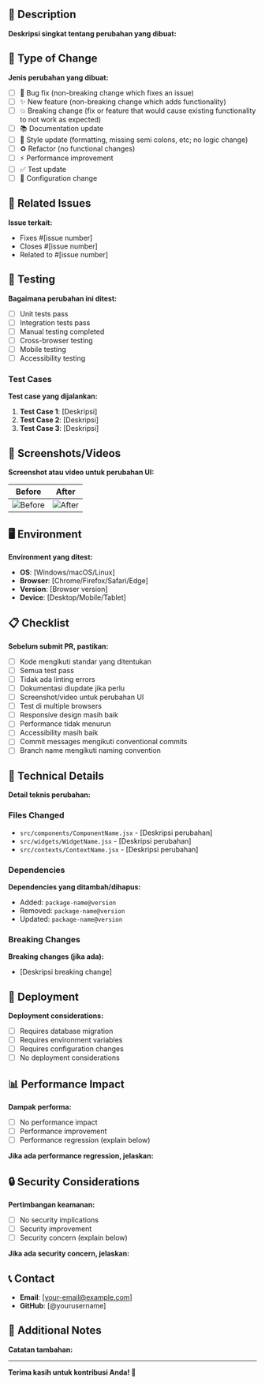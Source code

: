 ## 📝 Description

**Deskripsi singkat tentang perubahan yang dibuat:**

## 🎯 Type of Change

**Jenis perubahan yang dibuat:**

- [ ] 🐛 Bug fix (non-breaking change which fixes an issue)
- [ ] ✨ New feature (non-breaking change which adds functionality)
- [ ] 💥 Breaking change (fix or feature that would cause existing functionality to not work as expected)
- [ ] 📚 Documentation update
- [ ] 🎨 Style update (formatting, missing semi colons, etc; no logic change)
- [ ] ♻️ Refactor (no functional changes)
- [ ] ⚡ Performance improvement
- [ ] ✅ Test update
- [ ] 🔧 Configuration change

## 🔗 Related Issues

**Issue terkait:**
- Fixes #[issue number]
- Closes #[issue number]
- Related to #[issue number]

## 🧪 Testing

**Bagaimana perubahan ini ditest:**

- [ ] Unit tests pass
- [ ] Integration tests pass
- [ ] Manual testing completed
- [ ] Cross-browser testing
- [ ] Mobile testing
- [ ] Accessibility testing

### Test Cases

**Test case yang dijalankan:**

1. **Test Case 1**: [Deskripsi]
2. **Test Case 2**: [Deskripsi]
3. **Test Case 3**: [Deskripsi]

## 📸 Screenshots/Videos

**Screenshot atau video untuk perubahan UI:**

| Before | After |
|--------|-------|
| ![Before](url) | ![After](url) |

## 🖥️ Environment

**Environment yang ditest:**

- **OS**: [Windows/macOS/Linux]
- **Browser**: [Chrome/Firefox/Safari/Edge]
- **Version**: [Browser version]
- **Device**: [Desktop/Mobile/Tablet]

## 📋 Checklist

**Sebelum submit PR, pastikan:**

- [ ] Kode mengikuti standar yang ditentukan
- [ ] Semua test pass
- [ ] Tidak ada linting errors
- [ ] Dokumentasi diupdate jika perlu
- [ ] Screenshot/video untuk perubahan UI
- [ ] Test di multiple browsers
- [ ] Responsive design masih baik
- [ ] Performance tidak menurun
- [ ] Accessibility masih baik
- [ ] Commit messages mengikuti conventional commits
- [ ] Branch name mengikuti naming convention

## 🔧 Technical Details

**Detail teknis perubahan:**

### Files Changed

- `src/components/ComponentName.jsx` - [Deskripsi perubahan]
- `src/widgets/WidgetName.jsx` - [Deskripsi perubahan]
- `src/contexts/ContextName.jsx` - [Deskripsi perubahan]

### Dependencies

**Dependencies yang ditambah/dihapus:**
- Added: `package-name@version`
- Removed: `package-name@version`
- Updated: `package-name@version`

### Breaking Changes

**Breaking changes (jika ada):**
- [Deskripsi breaking change]

## 🚀 Deployment

**Deployment considerations:**
- [ ] Requires database migration
- [ ] Requires environment variables
- [ ] Requires configuration changes
- [ ] No deployment considerations

## 📊 Performance Impact

**Dampak performa:**
- [ ] No performance impact
- [ ] Performance improvement
- [ ] Performance regression (explain below)

**Jika ada performance regression, jelaskan:**

## 🔒 Security Considerations

**Pertimbangan keamanan:**
- [ ] No security implications
- [ ] Security improvement
- [ ] Security concern (explain below)

**Jika ada security concern, jelaskan:**

## 📞 Contact

- **Email**: [your-email@example.com]
- **GitHub**: [@yourusername]

## 💭 Additional Notes

**Catatan tambahan:**

---

**Terima kasih untuk kontribusi Anda! 🎉** 